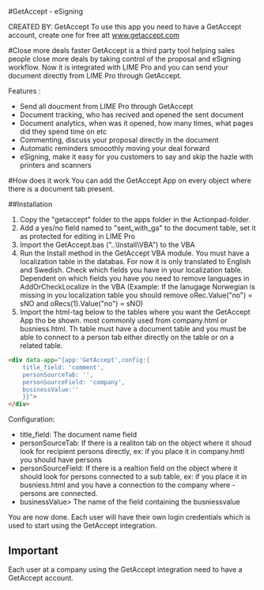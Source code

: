 #GetAccept - eSigning

CREATED BY: GetAccept
To use this app you need to have a GetAccept account, create one for free att www.getaccept.com 

#Close more deals faster
GetAccept is a third party tool helping sales people close more deals by taking control of the proposal and eSigning workflow. Now it is integrated with LIME Pro and you can send your document directly from LIME Pro through GetAccept. 

Features :
- Send all doucment from LIME Pro through GetAccept
- Document tracking, who has recived and opened the sent document
- Document analytics, when was it opened, how many times, what pages did they spend time on etc
- Commenting, discuss your proposal directly in the document
- Automatic reminders smooothly moving your deal forward
- eSigning, make it easy for you customers to say and skip the hazle with printers and scanners

#How does it work
You can add the GetAccept App on every object where there is a document tab present.

##Installation
1. Copy the "getaccept" folder to the apps folder in the Actionpad-folder.
2. Add a yes/no field named to "sent_with_ga" to the document table, set it as protected for editing in LIME Pro
3. Import the GetAccept.bas ("..\Install\VBA") to the VBA
4. Run the Install method in the GetAccept VBA module. You must have a localization table in the databas. For now it is only translated to English and Swedish. Check which fields you have in your localization table. Dependent on which fields you have you need to remove languages in AddOrCheckLocalize in the VBA (Example: If the lanugage Norwegian is missing in you localization table you should remove  oRec.Value("no") = sNO and oRecs(1).Value("no") = sNO)
5. Import the html-tag below to the tables where you want the GetAccept App tho be shown. most commonly used from company.html or busniess.html. Th table must have a document table and you must be able to connect to a person tab either directly on the table or on a related table.

``` html
<div data-app="{app:'GetAccept',config:{
	title_field: 'comment', 
	personSourceTab: '', 	
	personSourceField: 'company',
	businessValue:''  
	}}">
</div>
```
Configuration:
- title_field: The document name field
- personSourceTab: If there is a realiton tab on the object where it shoud look for recipient persons directly, ex: if you place it in company.hmtl you should have persons
- personSourceField: If there is a realtion field on the object where it should look for persons connected to a sub table, ex: if you place it in busniess.html and you have a connection to the company where - persons are connected. 
- businessValue> The name of the field containing the busniessvalue

You are now done. Each user will have their own login credentials which is used to start using the GetAccept integration.

## Important
Each user at a company using the GetAccept integration need to have a GetAccept account.
